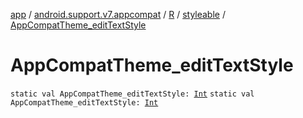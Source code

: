 [app](../../../index.md) / [android.support.v7.appcompat](../../index.md) / [R](../index.md) / [styleable](index.md) / [AppCompatTheme_editTextStyle](./-app-compat-theme_edit-text-style.md)

# AppCompatTheme_editTextStyle

`static val AppCompatTheme_editTextStyle: `[`Int`](https://kotlinlang.org/api/latest/jvm/stdlib/kotlin/-int/index.html)
`static val AppCompatTheme_editTextStyle: `[`Int`](https://kotlinlang.org/api/latest/jvm/stdlib/kotlin/-int/index.html)